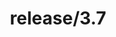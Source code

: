 ---
title: "release/3.7"
description: >
  release/3.7 CHANGELOG 汇总，最近发布版本: v3.7.3 , 时间: 2021-06-08
weight: -37
---